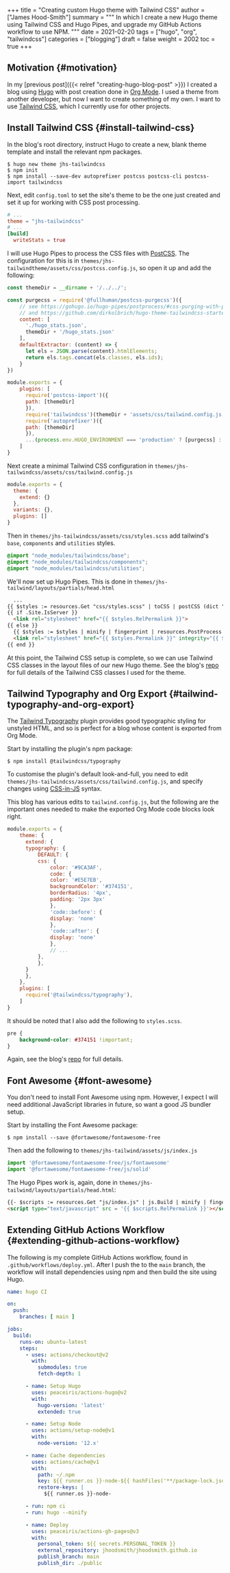 +++
title = "Creating custom Hugo theme with Tailwind CSS"
author = ["James Hood-Smith"]
summary = """
  In which I create a new Hugo theme using Tailwind CSS and Hugo Pipes, and upgrade
  my GitHub Actions workflow to use NPM.
  """
date = 2021-02-20
tags = ["hugo", "org", "tailwindcss"]
categories = ["blogging"]
draft = false
weight = 2002
toc = true
+++

## Motivation {#motivation}

In my [previous post]({{< relref "creating-hugo-blog-post" >}}) I created a blog using [Hugo](https://gohugo.io) with post creation done in
[Org Mode](https://orgmode.org). I used a theme from another developer, but now I want to create
something of my own. I want to use [Tailwind CSS](https://tailwindcss.com), which I currently use for
other projects.


## Install Tailwind CSS {#install-tailwind-css}

In the blog's root directory, instruct Hugo to create a new, blank theme
template and install the relevant npm packages.

```shell
$ hugo new theme jhs-tailwindcss
$ npm init
$ npm install --save-dev autoprefixer postcss postcss-cli postcss-import tailwindcss
```

Next, edit `config.toml` to set the site's theme to be the one just created and
set it up for working with CSS post processing.

```toml
# ...
theme = "jhs-tailwindcss"
# ...
[build]
  writeStats = true
```

I will use Hugo Pipes to process the CSS files with [PostCSS](https://postcss.org). The configuration
for this is in `themes/jhs-tailwindtheme/assets/css/postcss.config.js`, so
open it up and add the following:

```js
const themeDir = __dirname + '/../../';

const purgecss = require('@fullhuman/postcss-purgecss')({
    // see https://gohugo.io/hugo-pipes/postprocess/#css-purging-with-postcss
    // and https://github.com/dirkolbrich/hugo-theme-tailwindcss-starter
    content: [
      './hugo_stats.json',
      themeDir + '/hugo_stats.json'
    ],
    defaultExtractor: (content) => {
      let els = JSON.parse(content).htmlElements;
      return els.tags.concat(els.classes, els.ids);
    }
})

module.exports = {
    plugins: [
      require('postcss-import')({
	  path: [themeDir]
      }),
      require('tailwindcss')(themeDir + 'assets/css/tailwind.config.js'),
      require('autoprefixer')({
	  path: [themeDir]
      }),
      ...(process.env.HUGO_ENVIRONMENT === 'production' ? [purgecss] : [])
    ]
}
```

Next create a minimal Tailwind CSS configuration in
`themes/jhs-tailwindcss/assets/css/tailwind.config.js`

```js
module.exports = {
  theme: {
    extend: {}
  },
  variants: {},
  plugins: []
}
```

Then in `themes/jhs-tailwindcss/assets/css/styles.scss` add tailwind's `base`,
`components` and `utilities` styles.

```scss
@import "node_modules/tailwindcss/base";
@import "node_modules/tailwindcss/components";
@import "node_modules/tailwindcss/utilities";
```

We'll now set up Hugo Pipes. This is done in `themes/jhs-tailwind/layouts/partials/head.html`

```html
  ...
{{ $styles := resources.Get "css/styles.scss" | toCSS | postCSS (dict "config" "./assets/css/postcss.config.js") }}
{{ if .Site.IsServer }}
  <link rel="stylesheet" href="{{ $styles.RelPermalink }}">
{{ else }}
  {{ $styles := $styles | minify | fingerprint | resources.PostProcess }}
  <link rel="stylesheet" href="{{ $styles.Permalink }}" integrity="{{ $styles.Data.Integrity }}">
{{ end }}
```

At this point, the Tailwind CSS setup is complete, so we can use Tailwind CSS
classes in the layout files of our new Hugo theme. See the blog's [repo](https://github.com/jhoodsmith/blog-source) for full
details of the Tailwind CSS classes I used for the theme.


## Tailwind Typography and Org Export {#tailwind-typography-and-org-export}

The [Tailwind Typography](https://github.com/tailwindlabs/tailwindcss-typography) plugin provides good typographic styling for unstyled HTML,
and so is perfect for a blog whose content is exported from Org Mode.

Start by installing the plugin's npm package:

```shell
$ npm install @tailwindcss/typography
```

To customise the plugin's default look-and-full, you need to edit
`themes/jhs-tailwindcss/assets/css/tailwind.config.js`, and specify changes
using [CSS-in-JS](https://tailwindcss.com/docs/plugins#css-in-js-syntax) syntax.

This blog has various edits to `tailwind.config.js`, but the following are the
important ones needed to make the exported Org Mode code blocks look right.

```js
module.exports = {
    theme: {
      extend: {
	  typography: {
	      DEFAULT: {
		  css: {
		      color: '#9CA3AF',
		      code: {
			  color: '#E5E7EB',
			  backgroundColor: '#374151',
			  borderRadius: '4px',
			  padding: '2px 3px'
		      },
		      'code::before': {
			  display: 'none'
		      },
		      'code::after': {
			  display: 'none'
		      },
		      // ...
		  },
	      },
	  }
      },
    },
    plugins: [
      require('@tailwindcss/typography'),
    ]
}
```

It should be noted that I also add the following to `styles.scss`.

```scss
pre {
    background-color: #374151 !important;
}
```

Again, see the blog's [repo](https://github.com/jhoodsmith/blog-source) for full details.


## Font Awesome {#font-awesome}

You don't need to install Font Awesome using npm. However, I expect I will need
additional JavaScript libraries in future, so want a good JS bundler setup.

Start by installing the Font Awesome package:

```shell
$ npm install --save @fortawesome/fontawesome-free
```

Then add the following to `themes/jhs-tailwind/assets/js/index.js`

```js
import '@fortawesome/fontawesome-free/js/fontawesome'
import '@fortawesome/fontawesome-free/js/solid'
```

The Hugo Pipes work is, again, done in `themes/jhs-tailwind/layouts/partials/head.html`:

```html
{{- $scripts := resources.Get "js/index.js" | js.Build | minify | fingerprint }}
<script type="text/javascript" src = '{{ $scripts.RelPermalink }}'></script>
```


## Extending GitHub Actions Workflow {#extending-github-actions-workflow}

The following is my complete GitHub Actions workflow, found in
`.github/workflows/deploy.yml`. After I push the to the `main` branch, the
workflow will install dependencies using npm and then build the site using Hugo.

```yaml
name: hugo CI

on:
  push:
    branches: [ main ]

jobs:
  build:
    runs-on: ubuntu-latest
    steps:
      - uses: actions/checkout@v2
        with:
          submodules: true 
          fetch-depth: 1   

      - name: Setup Hugo
        uses: peaceiris/actions-hugo@v2
        with:
          hugo-version: 'latest'
          extended: true

      - name: Setup Node
        uses: actions/setup-node@v1
        with:
          node-version: '12.x'

      - name: Cache dependencies
        uses: actions/cache@v1
        with:
          path: ~/.npm
          key: ${{ runner.os }}-node-${{ hashFiles('**/package-lock.json') }}
          restore-keys: |
            ${{ runner.os }}-node-

      - run: npm ci
      - run: hugo --minify

      - name: Deploy
        uses: peaceiris/actions-gh-pages@v3
        with:
          personal_token: ${{ secrets.PERSONAL_TOKEN }}
          external_repository: jhoodsmith/jhoodsmith.github.io
          publish_branch: main
          publish_dir: ./public
```
